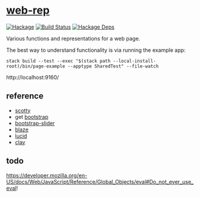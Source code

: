 [web-rep](https://github.com/tonyday567/web-rep)
===

[![Hackage](https://img.shields.io/hackage/v/web-rep.svg)](https://hackage.haskell.org/package/web-rep)
[![Build Status](https://github.com/tonyday567/web-rep/workflows/haskell-ci/badge.svg)](https://github.com/tonyday567/web-rep/actions?query=workflow%3Ahaskell-ci) [![Hackage Deps](https://img.shields.io/hackage-deps/v/web-rep.svg)](http://packdeps.haskellers.com/reverse/web-rep)


Various functions and representations for a web page.

The best way to understand functionality is via running the example app:

```
stack build --test --exec "$(stack path --local-install-root)/bin/page-example --apptype SharedTest" --file-watch
```

http://localhost:9160/

reference
---

- [scotty](https://downloads.haskell.org/~ghc/latest/docs/html/users_guide/flags.html#flag-reference)
- get [bootstrap](https://getbootstrap.com/)
- [bootstrap-slider](https://seiyria.com/bootstrap-slider)
- [blaze](http://hackage.haskell.org/package/blaze-html)
- [lucid](http://hackage.haskell.org/package/lucid)
- [clay](https://www.stackage.org/clay)

todo
---

https://developer.mozilla.org/en-US/docs/Web/JavaScript/Reference/Global_Objects/eval#Do_not_ever_use_eval!

